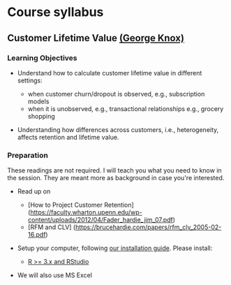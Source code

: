 # Course syllabus

## Customer Lifetime Value [(George Knox)](../about.md#george-knox)

### Learning Objectives

- Understand how to calculate customer lifetime value in different settings:
	- when customer churn/dropout is observed, e.g., subscription models
	- when it is unobserved, e.g., transactional relationships e.g., grocery shopping

- Understanding how differences across customers, i.e., heterogeneity, affects retention and lifetime value.


### Preparation

These readings are not required.  I will teach you what you need to know in the session. They are meant more as background in case you're interested.

- Read up on
	- [How to Project Customer Retention] (https://faculty.wharton.upenn.edu/wp-content/uploads/2012/04/Fader_hardie_jim_07.pdf)
	- [RFM and CLV] (https://brucehardie.com/papers/rfm_clv_2005-02-16.pdf)

- Setup your computer, following [our installation guide](http://tilburgsciencehub.com/setup). Please install:
    - [R >= 3.x and RStudio](http://tilburgsciencehub.com/setup/r)

- We will also use MS Excel
